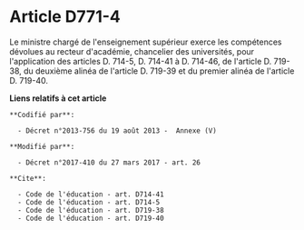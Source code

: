 # Article D771-4

Le ministre chargé de l'enseignement supérieur exerce les compétences dévolues au recteur d'académie, chancelier des
universités, pour l'application des articles D. 714-5, 
D. 714-41 à D. 714-46,           de l'article D. 719-38, du deuxième alinéa de l'article D. 719-39 et du premier alinéa de
l'article D. 719-40.

**Liens relatifs à cet article**

	**Codifié par**:

	  - Décret n°2013-756 du 19 août 2013 -  Annexe (V)

	**Modifié par**:

	  - Décret n°2017-410 du 27 mars 2017 - art. 26

	**Cite**:

	  - Code de l'éducation - art. D714-41
	  - Code de l'éducation - art. D714-5
	  - Code de l'éducation - art. D719-38
	  - Code de l'éducation - art. D719-40
